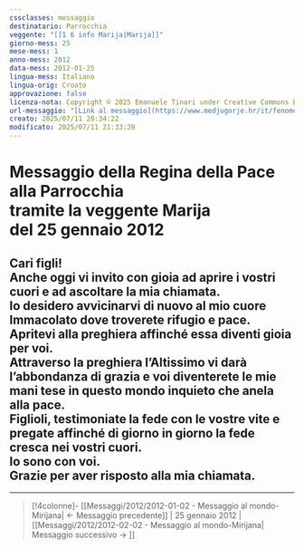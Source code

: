 ```yaml
---
cssclasses: messaggio
destinatario: Parrocchia
veggente: "[[1 6 info Marija|Marija]]"
giorno-mess: 25
mese-mess: 1
anno-mess: 2012
data-mess: 2012-01-25
lingua-mess: Italiano
lingua-orig: Croato
approvazione: false
licenza-nota: Copyright © 2025 Emanuele Tinari under Creative Commons BY-NC-SA 4.0 https://creativecommons.org/licenses/by-nc-sa/4.0/
url-messaggio: "[Link al messaggio](https://www.medjugorje.hr/it/fenomeno-di-medjugorje/messaggi-della-madonna/?datum=2012-1-25)"
creato: 2025/07/11 20:34:22
modificato: 2025/07/11 21:33:39
---
```


# Messaggio della Regina della Pace<br>alla Parrocchia<br>tramite la veggente Marija<br>del 25 gennaio 2012

## Cari figli!<br>Anche oggi vi invito con gioia ad aprire i vostri cuori e ad ascoltare la mia chiamata.<br>Io desidero avvicinarvi di nuovo al mio cuore Immacolato dove troverete rifugio e pace.<br>Apritevi alla preghiera affinché essa diventi gioia per voi.<br>Attraverso la preghiera l’Altissimo vi darà l’abbondanza di grazia e voi diventerete le mie mani tese in questo mondo inquieto che anela alla pace.<br>Figlioli, testimoniate la fede con le vostre vite e pregate affinché di giorno in giorno la fede cresca nei vostri cuori.<br>Io sono con voi.<br>Grazie per aver risposto alla mia chiamata.

***

> [!4colonne]- [[Messaggi/2012/2012-01-02 - Messaggio al mondo-Mirijana| ← Messaggio precedente]] | 25 gennaio 2012 | [[Messaggi/2012/2012-02-02 - Messaggio al mondo-Mirijana| Messaggio successivo → ]]
